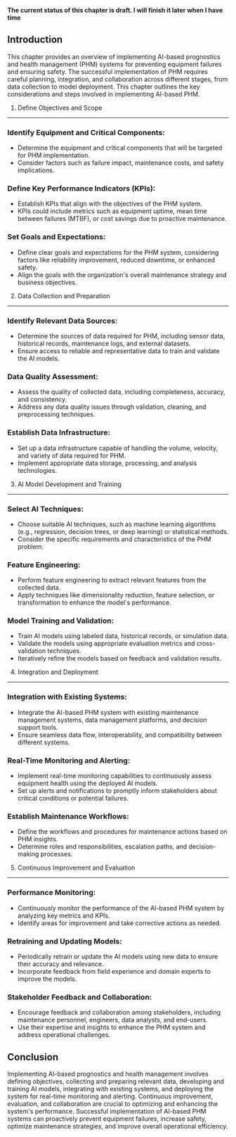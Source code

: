 **The current status of this chapter is draft. I will finish it later when I have time**

Introduction
------------

This chapter provides an overview of implementing AI-based prognostics and health management (PHM) systems for preventing equipment failures and ensuring safety. The successful implementation of PHM requires careful planning, integration, and collaboration across different stages, from data collection to model deployment. This chapter outlines the key considerations and steps involved in implementing AI-based PHM.

1. Define Objectives and Scope
------------------------------

### Identify Equipment and Critical Components:

* Determine the equipment and critical components that will be targeted for PHM implementation.
* Consider factors such as failure impact, maintenance costs, and safety implications.

### Define Key Performance Indicators (KPIs):

* Establish KPIs that align with the objectives of the PHM system.
* KPIs could include metrics such as equipment uptime, mean time between failures (MTBF), or cost savings due to proactive maintenance.

### Set Goals and Expectations:

* Define clear goals and expectations for the PHM system, considering factors like reliability improvement, reduced downtime, or enhanced safety.
* Align the goals with the organization's overall maintenance strategy and business objectives.

2. Data Collection and Preparation
----------------------------------

### Identify Relevant Data Sources:

* Determine the sources of data required for PHM, including sensor data, historical records, maintenance logs, and external datasets.
* Ensure access to reliable and representative data to train and validate the AI models.

### Data Quality Assessment:

* Assess the quality of collected data, including completeness, accuracy, and consistency.
* Address any data quality issues through validation, cleaning, and preprocessing techniques.

### Establish Data Infrastructure:

* Set up a data infrastructure capable of handling the volume, velocity, and variety of data required for PHM.
* Implement appropriate data storage, processing, and analysis technologies.

3. AI Model Development and Training
------------------------------------

### Select AI Techniques:

* Choose suitable AI techniques, such as machine learning algorithms (e.g., regression, decision trees, or deep learning) or statistical methods.
* Consider the specific requirements and characteristics of the PHM problem.

### Feature Engineering:

* Perform feature engineering to extract relevant features from the collected data.
* Apply techniques like dimensionality reduction, feature selection, or transformation to enhance the model's performance.

### Model Training and Validation:

* Train AI models using labeled data, historical records, or simulation data.
* Validate the models using appropriate evaluation metrics and cross-validation techniques.
* Iteratively refine the models based on feedback and validation results.

4. Integration and Deployment
-----------------------------

### Integration with Existing Systems:

* Integrate the AI-based PHM system with existing maintenance management systems, data management platforms, and decision support tools.
* Ensure seamless data flow, interoperability, and compatibility between different systems.

### Real-Time Monitoring and Alerting:

* Implement real-time monitoring capabilities to continuously assess equipment health using the deployed AI models.
* Set up alerts and notifications to promptly inform stakeholders about critical conditions or potential failures.

### Establish Maintenance Workflows:

* Define the workflows and procedures for maintenance actions based on PHM insights.
* Determine roles and responsibilities, escalation paths, and decision-making processes.

5. Continuous Improvement and Evaluation
----------------------------------------

### Performance Monitoring:

* Continuously monitor the performance of the AI-based PHM system by analyzing key metrics and KPIs.
* Identify areas for improvement and take corrective actions as needed.

### Retraining and Updating Models:

* Periodically retrain or update the AI models using new data to ensure their accuracy and relevance.
* Incorporate feedback from field experience and domain experts to improve the models.

### Stakeholder Feedback and Collaboration:

* Encourage feedback and collaboration among stakeholders, including maintenance personnel, engineers, data analysts, and end-users.
* Use their expertise and insights to enhance the PHM system and address operational challenges.

Conclusion
----------

Implementing AI-based prognostics and health management involves defining objectives, collecting and preparing relevant data, developing and training AI models, integrating with existing systems, and deploying the system for real-time monitoring and alerting. Continuous improvement, evaluation, and collaboration are crucial to optimizing and enhancing the system's performance. Successful implementation of AI-based PHM systems can proactively prevent equipment failures, increase safety, optimize maintenance strategies, and improve overall operational efficiency.
